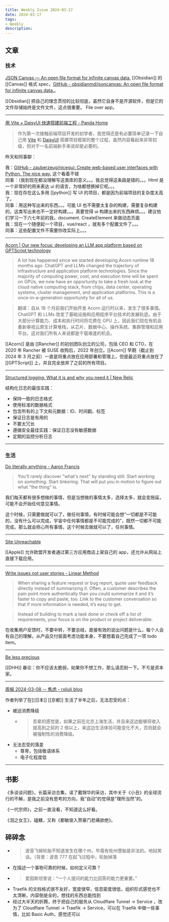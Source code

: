 ```yaml
---
title: Weekly Issue 2024-03-17
date: 2024-03-17
tags:
- Weekly
description:  
---
```



## 文章

### 技术

[JSON Canvas — An open file format for infinite canvas data.](https://jsoncanvas.org/)
[[Obsidian]] 的 [[Canvas]] 格式 spec，[GitHub - obsidianmd/jsoncanvas: An open file format for infinite canvas data.](https://github.com/obsidianmd/jsoncanvas)。

[[Obsidian]] 把自己的理念贯彻的比较彻底，虽然它自身不是开源软件，但是它的文件存储始终是文件文件，这点很重要。 File over app。

---

[用 Vite + DaisyUI 快速搭建前端工程 - Panda Home](https://old-panda.com/2023/02/12/how-to-quickly-setup-a-frontend-project-using-vite-and-daisyui/)
>作为第一次接触前端项目开发的初学者，我觉得还是有必要简单记录一下自己用 [Vite](https://vitejs.dev/) 和 [DaisyUI](https://daisyui.com/) 搭建项目框架的整个过程，虽然内容看起来非常初级，但对于一名前端新手来说却是必要的。

昨天和同事聊：

我：[GitHub - zauberzeug/nicegui: Create web-based user interfaces with Python. The nice way.](https://github.com/zauberzeug/nicegui) 这个看着不错  
同事：（我到现在都没理解写这类库的意义。。。我总觉得这条路是错的。。。Html 是一个非常好的用来表达 ui 的语言，为啥都想换掉它呢。。。  
我：现在存在这么多用 [[python]] 写 UI 的项目，都是因为前端项目的复杂度太高了。  
同事：用这种写出来的东西。。。可能 UI 也不需要太复杂的构建，需要复杂构建的，这类写出来也不一定好构建。。。真要觉得 ui 构建出来的东西麻烦。。。建议他们学习一下六七年前的我，document. CreateElement 来做动态页面  
我：现在一个随便起一个项目，vue/react ，就有多个配置文件了。。。   
同事：这些配置文件不需要你改实际上。。。   

---

[Acorn | Our new focus: developing an LLM app platform based on GPTScript technology](https://www.acorn.io/resources/blog/our-new-focus-developing-an-llm-app-platform-based-on-gpt-script-technology)

>A lot has happened since we started developing Acorn runtime 18 months ago. ChatGPT and LLMs changed the trajectory of infrastructure and application platform technologies. Since the majority of computing power, cost, and execution time will be spent on GPUs, we now have an opportunity to take a fresh look at the cloud native computing stack, from chips, data center, operating systems, cluster management, and application platforms. This is a once-in-a-generation opportunity for all of us.

>翻译：自从 18 个月前我们开始开发 Acorn 运行时以来，发生了很多事情。 ChatGPT 和 LLMs 改变了基础设施和应用程序平台技术的发展轨迹。由于大部分计算能力、成本和执行时间将花费在 GPU 上，因此我们现在有机会重新审视云原生计算堆栈，从芯片、数据中心、操作系统、集群管理和应用平台。这对我们所有人来说都是千载难逢的机会。

[[Acorn]] 是由 [[Rancher]] 的初创团队创立的公司，包括 CEO 和 CTO，在 2020 年 Rancher 被 SUSE 收购后，2022 年创立。[[Acorn]] 早期（截止到 2024 年 3 月之前）一直是将重点放在应用部署和管理上，但是最近将重点放在了 [[GPTScript]] 上，并且完全放弃了之前的所有项目。

---

[Structured logging: What it is and why you need it | New Relic](https://newrelic.com/blog/how-to-relic/structured-logging)

结构化日志的最佳实践：
- 保持一致的日志格式
- 使用标准的数据格式
- 包含所有的上下文和元数据：ID、时间戳、标签
- 保证日志是有用的
- 不要太冗长
- 遵循安全最佳实践：保证日志没有敏感数据
- 定期的监控分析日志

---






### 生活

[Do literally anything - Aaron Francis](https://aaronfrancis.com/2024/do-literally-anything/)
>You'll rarely discover "what's next" by standing still. Start working on _something_. Start tinkering. That will put you in motion to figure out what "the thing" is.

我们每天都有很多想做的事情，但是当想做的事情太多，选择太多，就会变拖延，可能不会开始任何意见事情。

这个时候，只需要做就可以了，做任何事情，有时候可能会想“一切都是不可能的，没有什么可以完成，宇宙中任何事情都是不可能完成的”，既然一切都不可能完成，那么就会担心所有事情，这个时候去做就可以了，任何事情。

---

[Site Unreachable](https://www.macrumors.com/2024/03/12/apple-announces-app-downloads-from-websites/)

[[Apple]] 允许欧盟开发者通过第三方应用商店上架自己的 app，还允许从网站上直接下载应用。

---

[Write issues not user stories - Linear Method](https://linear.app/method/write-issues-not-user-stories)

>When sharing a feature request or bug report, quote user feedback directly instead of summarizing it. Often, a customer describes the pain point more authentically than you could summarize it and it’s faster to copy and paste, too. Link to the customer conversation so that if more information is needed, it’s easy to get.

>Instead of building to mark a task done or check off a list of requirements, your focus is on the product or project deliverable.

在收集用户反馈时，不要中转，不要总结，直接有效的说出问题是什么，每个人会有自己的理解，从产品交付层面考虑功能本身，不要想着自己完成了一项 todo item。

---

[Be less precious](https://world.hey.com/dhh/be-less-precious-b20bf8c3)

[[DHH]] 暴论：你不应该太脆弱，如果你不想工作，那么请忍耐一下。不亏是资本家。

---


[周报 2024-03-08 -- 焦虑 - rxliuli blog](https://blog.rxliuli.com/p/017ba335b9cd4468ad5a70f621fba49f/)

作者列举了在[[日本]] [[京都]] 生活了半年之后，无法忍受的点：
- 被迫消费降级
	- > 吾辈的感觉是，如果之前在北京上海生活，并且来这边能够将收入提高到之前的 2 倍以上，来这边生活体验可能变化不大，否则就会被强制性的消费降级。
- 无法忍受的落差
	- 尊卑，包括敬语体系
	- 电子化程度低

---


## 书影


《多谈谈问题》，长篇采访合集，读了戴锦华的采访，其中关于《小丑》的全球流行的不解，是我之前没有思考的方向，我“自动”的觉得是“理所当然”的。

《一代宗师》，之前一直没看，不知道这么好看。

《泪之女王》，磕糖，又称《都敏俊入赘豪门悲痛欲绝》。



## 碎碎念

* >波音飞掉轮胎不知道发生在哪个州，毕竟有些州堕胎是非法的。地狱笑话。（背景：波音 777 在起飞过程中，轮胎掉落
* 在描述一个事物可靠的时候，如何定义可靠？
* >爱因斯坦曾说：“一个人提问的能力比回答的能力更重要。”
* Traefik 的文档格式很不友好，宽度很窄，信息密度很低，组织形式感觉也不太清晰，内容倒是全的，想找的东西总能找到
* 经过大半天的折腾，终于把自己的服务从 Cloudflare Tunnel -> Service ，改为了 Cloudflare Tunnel -> Traefik -> Service，可以在 Traefik 中做一些事情，比如 Basic Auth，感觉还可以



